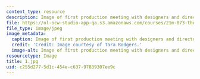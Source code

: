 ```yaml
---
content_type: resource
description: Image of first production meeting with designers and director.
file: https://ol-ocw-studio-app-qa.s3.amazonaws.com/courses/21m-873-theater-arts-topics-fall-2004-january-iap-2005/c255d2775d1c454ec63797839307ee9c_1.jpg
file_type: image/jpeg
image_metadata:
  caption: Image of first production meeting with designers and director.
  credit: 'Credit: Image courtesy of Tara Rodgers.'
  image-alt: Image of first production meeting with designers and director.
resourcetype: Image
title: 1.jpg
uid: c255d277-5d1c-454e-c637-97839307ee9c
---
```

